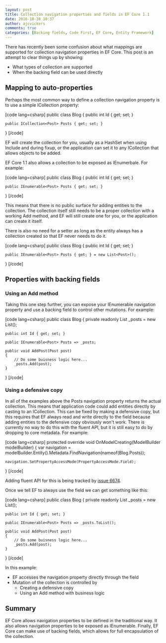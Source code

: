 ```yaml
---
layout: post
title: Collection navigation properties and fields in EF Core 1.1
date: 2016-10-28 10:37
author: ajcvickers
comments: true
categories: [Backing fields, Code First, EF Core, Entity Framework]
---
```

There has recently been some confusion about what mappings are supported for collection navigation properties in EF Core. This post is an attempt to clear things up by showing:

<ul>
<li>What types of collection are supported</li>
<li>When the backing field can be used directly</li>
</ul>



<h2>Mapping to auto-properties</h2>

Perhaps the most common way to define a collection navigation property is to use a simple ICollection<T> property:

[code lang=csharp]
public class Blog
{
    public int Id { get; set; }

    public ICollection<Post> Posts { get; set; }
}
[/code]

EF will create the collection for you, usually as a HashSet<T> when using Include and during fixup, or the application can set it to any ICollection<T> that allows objects to be added.

EF Core 1.1 also allows a collection to be exposed as IEnumerbale<T>. For example:

[code lang=csharp]
public class Blog
{
    public int Id { get; set; }

    public IEnumerable<Post> Posts { get; set; }
}
[/code]

This means that there is no public surface for adding entities to the collection. The collection itself still needs to be a proper collection with a working Add method, and EF will still create one for you, or the application can create it itself.

There is also no need for a setter as long as the entity always has a collection created so that EF never needs to do it.

[code lang=csharp]
public class Blog
{
    public int Id { get; set; }

    public IEnumerable<Post> Posts { get; } = new List<Post>();
}
[/code]

<h2>Properties with backing fields</h2>

<h3>Using an Add method</h3>

Taking this one step further, you can expose your IEnumerable<T> navigation property and use a backing field to control other mutations. For example:

[code lang=csharp]
public class Blog
{
    private readonly List<Post> _posts = new List<Post>();

    public int Id { get; set; }

    public IEnumerable<Post> Posts => _posts;

    public void AddPost(Post post)
    {
        // Do some buisness logic here...
        _posts.Add(post);
    }
}
[/code]

<h3>Using a defensive copy</h3>

In all of the examples above the Posts navigation property returns the actual collection. This means that application code could add entities directly by casting to an ICollection<T>. This can be fixed by making a defensive copy, but this requires that EF always read and write directly to the field because adding entities to the defensive copy obviously won't work. There is currently no way to do this with the fluent API, but it is still easy to do by dropping to core metadata. For example:

[code lang=csharp]
protected override void OnModelCreating(ModelBuilder modelBuilder)
{
    var navigation = modelBuilder.Entity<Blog>().Metadata.FindNavigation(nameof(Blog.Posts));

    navigation.SetPropertyAccessMode(PropertyAccessMode.Field);
}
[/code]

Adding fluent API for this is being tracked by <a href="https://github.com/aspnet/EntityFramework/issues/6674">issue 6674</a>.

Once we tell EF to always use the field we can get something like this:

[code lang=csharp]
public class Blog
{
    private readonly List<Post> _posts = new List<Post>();

    public int Id { get; set; }

    public IEnumerable<Post> Posts => _posts.ToList();

    public void AddPost(Post post)
    {
        // Do some buisness logic here...
        _posts.Add(post);
    }
}
[/code]

In this example:

<ul>
<li>EF accesses the navigation property directly through the field</li>
<li>Mutation of the collection is controlled by

<ul>
<li>Creating a defensive copy</li>
<li>Using an Add method with business logic</li>
</ul></li>
</ul>

<h2>Summary</h2>

EF Core allows navigation properties to be defined in the traditional way. It also allows navigation properties to be exposed as IEnumerable<T>. Finally, EF Core can make use of backing fields, which allows for full encapsulation of the collection.
